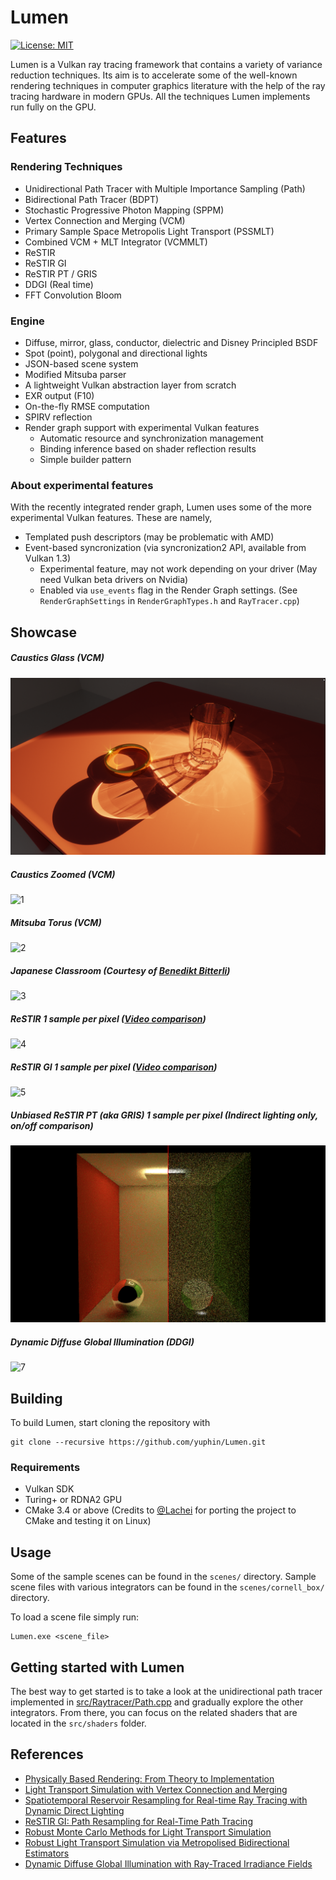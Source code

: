 # Lumen
 [![License: MIT](https://img.shields.io/badge/License-MIT-yellow.svg)](https://opensource.org/licenses/MIT)

 Lumen is a Vulkan ray tracing framework that contains a variety of variance reduction techniques. Its aim is to accelerate some of the well-known rendering techniques in computer graphics literature with the help of the ray tracing hardware in modern GPUs. All the techniques Lumen implements run fully on the GPU.

## Features
 ### Rendering Techniques

 - Unidirectional Path Tracer with Multiple Importance Sampling (Path)
 - Bidirectional Path Tracer (BDPT)
 - Stochastic Progressive Photon Mapping (SPPM)
 - Vertex Connection and Merging (VCM)
 - Primary Sample Space Metropolis Light Transport (PSSMLT)
 - Combined VCM + MLT Integrator (VCMMLT)
 - ReSTIR
 - ReSTIR GI
 - ReSTIR PT / GRIS
 - DDGI (Real time)
 - FFT Convolution Bloom

### Engine
 - Diffuse, mirror, glass, conductor, dielectric and  Disney Principled BSDF
 - Spot (point), polygonal and directional lights
 - JSON-based scene system
 - Modified Mitsuba parser
 - A lightweight Vulkan abstraction layer from scratch
 - EXR output (F10)
 - On-the-fly RMSE computation
 - SPIRV reflection
 - Render graph support with experimental Vulkan features
   - Automatic resource and synchronization management
   - Binding inference based on shader reflection results
   - Simple builder pattern

 ### About experimental features
 With the recently integrated render graph, Lumen uses some of the more experimental Vulkan features. These are namely,
  - Templated push descriptors (may be problematic with AMD)
  - Event-based syncronization (via syncronization2 API, available from Vulkan 1.3)
    - Experimental feature, may not work depending on your driver (May need Vulkan beta drivers on Nvidia)
    - Enabled via `use_events` flag in the Render Graph settings. (See `RenderGraphSettings` in `RenderGraphTypes.h` and `RayTracer.cpp`)

## Showcase
##### Caustics Glass (VCM)
![0](/media/GlassVCM.png?raw=true "Caustics Glass")

##### Caustics Zoomed (VCM)
![1](/media/CausticsZoomed.png?raw=true "Caustics Zoomed")

##### Mitsuba Torus (VCM)
![2](/media/TorusVCM.png?raw=true "Mitsuba Torus")

##### Japanese Classroom (Courtesy of [Benedikt Bitterli](https://benedikt-bitterli.me/resources/))
![3](/media/ClassroomPath.png?raw=true "Japanese Classroom")

##### ReSTIR 1 sample per pixel ([Video comparison](https://drive.google.com/file/d/1H2OWNuinCjOEpfb5OWKAA_yl25t9_Hol/view?usp=sharing))
![4](/media/ReSTIR1spp.png?raw=true "ReSTIR")
##### ReSTIR GI 1 sample per pixel ([Video comparison](https://drive.google.com/file/d/1UV1FpyMhtcX8cUo4CFIXFXhWI8UWr121/view?usp=sharing))
![5](/media/ReSTIRGI1spp.PNG?raw=true "ReSTIR GI")

##### Unbiased ReSTIR PT (aka GRIS) 1 sample per pixel (Indirect lighting only, on/off comparison)
![6](/media/GRIS1spp.png?raw=true "ReSTIR GI")

##### Dynamic Diffuse Global Illumination (DDGI)
![7](/media/CornellDDGI.png?raw=true "DDGI")
## Building

To build Lumen, start cloning the repository with

```shell
git clone --recursive https://github.com/yuphin/Lumen.git
```
### Requirements
- Vulkan SDK
- Turing+ or RDNA2 GPU
- CMake 3.4 or above (Credits to [@Lachei](https://github.com/lachei) for porting the project to CMake and testing it on Linux)


## Usage
Some of the sample scenes can be found in the `scenes/` directory.
Sample scene files with various integrators can be found in the `scenes/cornell_box/` directory.

To load a scene file simply run:
```shell
Lumen.exe <scene_file>
```

## Getting started with Lumen
The best way to get started is to take a look at the unidirectional path tracer implemented in [src/Raytracer/Path.cpp](https://github.com/yuphin/Lumen/blob/master/src/RayTracer/Path.cpp) and gradually explore the other integrators. From there, you can focus on the related shaders that are located in the `src/shaders` folder.



## References

 - [Physically Based Rendering: From Theory to Implementation](http://www.pbr-book.org/)
 - [Light Transport Simulation with Vertex Connection and Merging](https://cgg.mff.cuni.cz/~jaroslav/papers/2012-vcm/)
 - [Spatiotemporal Reservoir Resampling for Real-time Ray Tracing with Dynamic Direct Lighting](https://cs.dartmouth.edu/wjarosz/publications/bitterli20spatiotemporal.html)
 - [ReSTIR GI: Path Resampling for Real-Time Path Tracing](https://research.nvidia.com/publication/2021-06_restir-gi-path-resampling-real-time-path-tracing)
 - [Robust Monte Carlo Methods for Light Transport Simulation](https://dl.acm.org/doi/10.5555/927297)
 - [Robust Light Transport Simulation via Metropolised Bidirectional Estimators](https://dl.acm.org/doi/10.1145/2980179.2982411)
 - [Dynamic Diffuse Global Illumination with Ray-Traced Irradiance Fields](https://jcgt.org/published/0008/02/01/)
